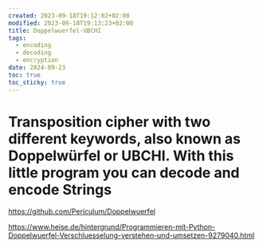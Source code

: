 ```yaml
---
created: 2023-09-18T19:12:02+02:00
modified: 2023-09-18T19:13:23+02:00
title: Doppelwuerfel-UBCHI
tags:
  - encoding
  - decoding
  - encryption
date: 2024-09-23
toc: true
toc_sticky: true
---
```


# Transposition cipher with two different keywords, also known as Doppelwürfel or UBCHI. With this little program you can decode and encode Strings

<https://github.com/Periculum/Doppelwuerfel>

<https://www.heise.de/hintergrund/Programmieren-mit-Python-Doppelwuerfel-Verschluesselung-verstehen-und-umsetzen-9279040.html>

